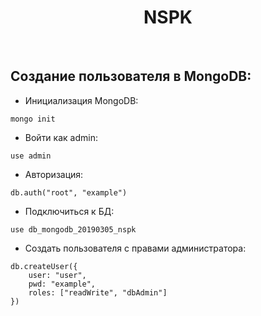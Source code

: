<p align="center">
    <h1 align="center">NSPK</h1>
    <br>
</p>

Создание пользователя в MongoDB:
--------------------------------

- Инициализация MongoDB:
```
mongo init
```

- Войти как admin:
```
use admin
```

- Авторизация:
```
db.auth("root", "example")
```

- Подключиться к БД:
```
use db_mongodb_20190305_nspk
```

- Создать пользователя с правами администратора:
```
db.createUser({
    user: "user",
    pwd: "example",
    roles: ["readWrite", "dbAdmin"]
})
```
